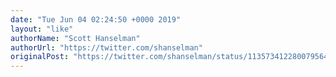 ```yaml
---
date: "Tue Jun 04 02:24:50 +0000 2019"
layout: "like"
authorName: "Scott Hanselman"
authorUrl: "https://twitter.com/shanselman"
originalPost: "https://twitter.com/shanselman/status/1135734122800795648"
---
```

